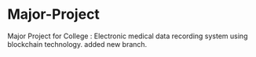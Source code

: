 # Major-Project
Major Project for College :
Electronic medical data recording system using blockchain technology.
added new branch.
